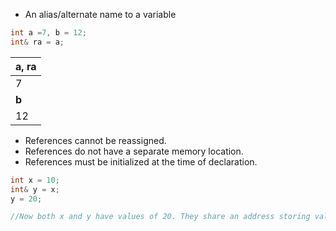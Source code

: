 - An alias/alternate name to a variable

```cpp
int a =7, b = 12;
int& ra = a;
```

|**a, ra**|
|---|
|7|
|**b**|
|12|

- References cannot be reassigned.
- References do not have a separate memory location.
- References must be initialized at the time of declaration.

```cpp
int x = 10;
int& y = x;
y = 20;

//Now both x and y have values of 20. They share an address storing value 20.
```